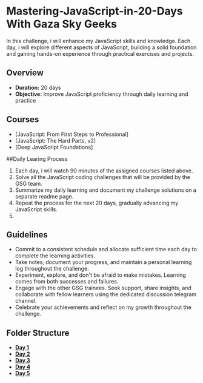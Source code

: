 # Mastering-JavaScript-in-20-Days With Gaza Sky Geeks
In this challenge, i will enhance my JavaScript skills and knowledge. Each day, i will explore different aspects of JavaScript, building a solid foundation and gaining hands-on experience through practical exercises and projects.

## Overview
- **Duration:** 20 days
- **Objective:** Improve JavaScript proficiency through daily learning and practice

## Courses
- [JavaScript: From First Steps to Professional]
- [JavaScript: The Hard Parts, v2]
- [Deep JavaScript Foundations]



##Daily Learing Process
1. Each day, i will watch 90 minutes of the assigned courses listed above.
2. Solve all the JavaScript coding challenges that will be provided by the GSG team.
3. Summarize my daily learning and document my challenge solutions on a separate readme page.
4. Repeat the process for the next 20 days, gradually advancing my JavaScript skills.
5. 


## Guidelines
- Commit to a consistent schedule and allocate sufficient time each day to complete the learning activities.
- Take notes, document your progress, and maintain a personal learning log throughout the challenge.
- Experiment, explore, and don't be afraid to make mistakes. Learning comes from both successes and failures.
- Engage with the other GSG trainees. Seek support, share insights, and collaborate with fellow learners using the dedicated discussion telegram channel.
- Celebrate your achievements and reflect on my growth throughout the challenge.
  
## Folder Structure
-  [**Day 1**](https://github.com/Mohammad-taradeh/Mastering-JavaScript-in-20-Days/blob/main/Day1.md)
-  [**Day 2**](https://github.com/Mohammad-taradeh/Mastering-JavaScript-in-20-Days/blob/main/Day2.md)
-  [**Day 3**](https://github.com/Mohammad-taradeh/Mastering-JavaScript-in-20-Days/blob/main/Day3.md)
-  [**Day 4**](https://github.com/Mohammad-taradeh/Mastering-JavaScript-in-20-Days/blob/main/Day4.md)
-  [**Day 5**](https://github.com/ramisalman1/JavaScriptLearningSprint/blob/main/Day1.md)

